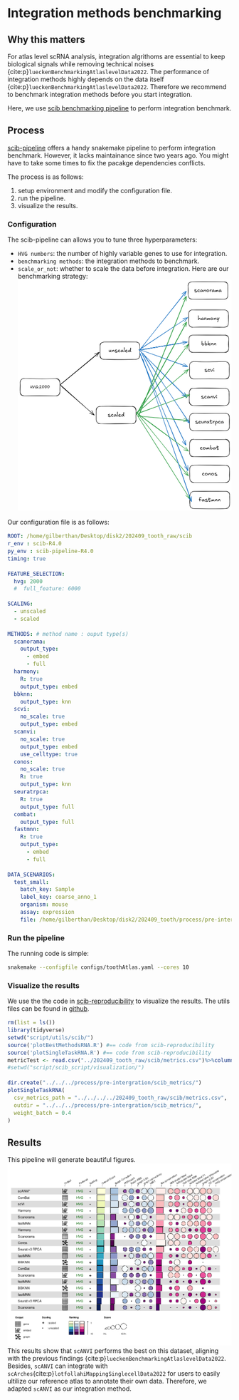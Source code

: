 # Integration methods benchmarking

## Why this matters
For atlas level scRNA analysis, integration algrithoms are essential to keep biological signals while removing technical noises {cite:p}`lueckenBenchmarkingAtlaslevelData2022`. The performance of integration methods highly depends on the data itself {cite:p}`lueckenBenchmarkingAtlaslevelData2022`. Therefore we recommend to benchmark integration methods before you start integration.

Here, we use [scib benchmarking pipeline](https://github.com/theislab/scib-pipeline) to perform integration benchmark.

## Process
[scib-pipeline](https://github.com/theislab/scib-pipeline) offers a handy snakemake pipeline to perform integration benchmark. However, it lacks maintainance since two years ago. You might have to take some times to fix the pacakge dependencies conflicts.

The process is as follows:
1. setup environment and modify the configuration file.
2. run the pipeline.
3. visualize the results.

### Configuration
The scib-pipeline can allows you to tune three hyperparameters:
- `HVG numbers`: the number of highly variable genes to use for integration.
- `benchmarking methods`: the integration methods to benchmark.
- `scale_or_not`: whether to scale the data before integration.
Here are our benchmarking strategy:
![png](../img/benchmark_strategy.png)

Our configuration file is as follows:
```yaml
ROOT: /home/gilberthan/Desktop/disk2/202409_tooth_raw/scib
r_env : scib-R4.0 
py_env : scib-pipeline-R4.0
timing: true

FEATURE_SELECTION:
  hvg: 2000
  #  full_feature: 6000

SCALING:
  - unscaled
  - scaled

METHODS: # method name : ouput type(s)
  scanorama:
    output_type:
      - embed
      - full
  harmony:
    R: true
    output_type: embed
  bbknn:
    output_type: knn
  scvi:
    no_scale: true
    output_type: embed
  scanvi:
    no_scale: true
    output_type: embed
    use_celltype: true
  conos:
    no_scale: true
    R: true
    output_type: knn
  seuratrpca:
    R: true
    output_type: full
  combat:
    output_type: full
  fastmnn:
    R: true
    output_type:
      - embed
      - full

DATA_SCENARIOS:
  test_small:
    batch_key: Sample
    label_key: coarse_anno_1
    organism: mouse
    assay: expression
    file: /home/gilberthan/Desktop/disk2/202409_tooth/process/pre-intergration/big_data/20241008_core_pp_log1p_half_gene_small_HVG.h5ad
```

### Run the pipeline
The running code is simple:
```bash
snakemake --configfile configs/toothAtlas.yaml --cores 10
```


### Visualize the results
We use the the code in [scib-reproducibility](https://github.com/theislab/scib-reproducibility) to visualize the results.
The utils files can be found in [github](https://github.com/GilbertHan1011/toothAtlasManuscript/tree/master/utils/scib).
```R
rm(list = ls())
library(tidyverse)
setwd("script/utils/scib/")
source('plotBestMethodsRNA.R') #== code from scib-reproducibility
source('plotSingleTaskRNA.R') #== code from scib-reproducibility
metricTest <- read.csv("../202409_tooth_raw/scib/metrics.csv")%>%column_to_rownames("X")
#setwd("script/scib_script/visualization/")

dir.create("../../../process/pre-intergration/scib_metrics/")
plotSingleTaskRNA(
  csv_metrics_path = "../../../../202409_tooth_raw/scib/metrics.csv",
  outdir = "../../../process/pre-intergration/scib_metrics/",
  weight_batch = 0.4
)

```



## Results
This pipeline will generate beautiful figures.
![png](../img/scib-benchmark.png)
This results show that `scANVI` performs the best on this dataset, aligning with the previous findings {cite:p}`lueckenBenchmarkingAtlaslevelData2022`. Besides, `scANVI` can integrate with `scArches`{cite:p}`lotfollahiMappingSinglecellData2022` for users to easily ultilize our reference atlas to annotate their own data. Therefore, we adapted `scANVI` as our integration method.
